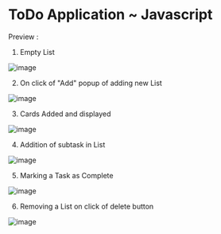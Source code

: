 # ToDo Application ~ Javascript 
Preview :  

1. Empty List

![image](https://user-images.githubusercontent.com/31111431/125398992-9dca1700-e3cd-11eb-86f7-d79666dbb2a4.png)

2. On click of "Add" popup of adding new List 

![image](https://user-images.githubusercontent.com/31111431/125399143-cd791f00-e3cd-11eb-998f-a5626a944369.png)

3. Cards Added and displayed 

![image](https://user-images.githubusercontent.com/31111431/125399289-01544480-e3ce-11eb-85a2-b36a264bc4e9.png)

4. Addition of subtask in List

![image](https://user-images.githubusercontent.com/31111431/125399378-22b53080-e3ce-11eb-93f9-452b19f075fd.png)

5. Marking a Task as Complete

![image](https://user-images.githubusercontent.com/31111431/125399457-41b3c280-e3ce-11eb-8c5d-5c1ea58db3fe.png)

6. Removing a List on click of delete button

![image](https://user-images.githubusercontent.com/31111431/125399544-5ee89100-e3ce-11eb-9890-7e3a9f9f20fd.png)


